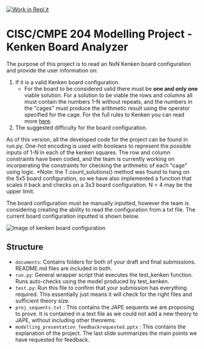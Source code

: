 [![Work in Repl.it](https://classroom.github.com/assets/work-in-replit-14baed9a392b3a25080506f3b7b6d57f295ec2978f6f33ec97e36a161684cbe9.svg)](https://classroom.github.com/online_ide?assignment_repo_id=310135&assignment_repo_type=GroupAssignmentRepo)

# CISC/CMPE 204 Modelling Project - Kenken Board Analyzer

The purpose of this project is to read an NxN Kenken board configuration and provide the user information on:
1. If it is a valid Kenken board configuration. 
    * For the board to be considered valid there must be **one and only one** viable solution. For a solution to be viable the rows and columns all must contain the numbers 1-N without repeats, and the numbers in the "cages" must produce the arithmetic result using the operator specified for the cage. For the full rules to Kenken you can read more [here](https://www.puzzazz.com/how-to/kenken).
2. The suggested difficulty for the board configuration.

As of this version, all the developed code for the project can be found in run.py. One-hot encoding is used with booleans to represent the possible inputs of 1-N in each of the kenken squares. The row and column constraints have been coded, and the team is currently working on incorperating the constraints for checking the arithmetic of each "cage" using logic. 
*Note: the T.count_solutions() method was found to hang on the 5x5 board configuration, so we have also implemented a function that scales it back and checks on a 3x3 board configuration. N = 4 may be the upper limit. 

The board configuration must be manually inputted, however the team is considering creating the ability to read the configuration from a txt file. The current board configuration inputted is shown below.

![Image of kenken board configuration](https://raw.githubusercontent.com/CISC-204/modelling-project-107/master/images/Kenken_Board.png?token=AHC3LHG43YIACQTE67INB7K7VF4IE)


## Structure

* `documents`: Contains folders for both of your draft and final submissions. README.md files are included in both.
* `run.py`: General wrapper script that executes the test_kenken function. Runs auto-checks using the model produced by test_kenken.
* `test.py`: Run this file to confirm that your submission has everything required. This essentially just means it will check for the right files and sufficient theory size.
* `proj_sequents.txt` : This contains the JAPE sequents we are proposing to prove. It is contained in a text file as we could not add a new theory to JAPE, without including other theorems. 
* `modelling_presentation_feedbackrequested.pptx` : This contains the explanation of the project. The last slide summarizes the main points we have requested for feedback.
